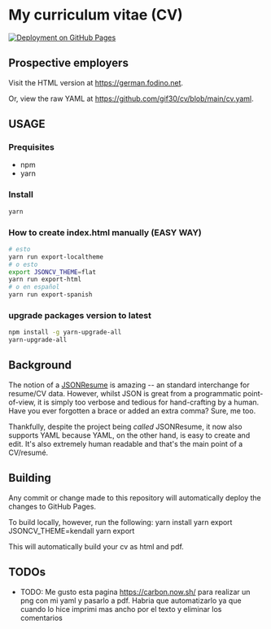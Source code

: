 # My curriculum vitae (CV)

[![Deployment on GitHub Pages](https://github.com/gif30/cv/workflows/Deploy-GitHubPages/badge.svg)](https://github.com/gif30/cv/actions?query=workflow%3ADeploy-GitHubPages)

## Prospective employers

Visit the HTML version at <https://german.fodino.net>.

Or, view the raw YAML at  <https://github.com/gif30/cv/blob/main/cv.yaml>.

## USAGE

### Prequisites

- npm
- yarn

### Install

```bash
yarn
```

### How to create index.html manually (EASY WAY)

``` bash
# esto
yarn run export-localtheme
# o esto
export JSONCV_THEME=flat
yarn run export-html
# o en español
yarn run export-spanish
```

### upgrade packages version to latest

``` bash
npm install -g yarn-upgrade-all
yarn-upgrade-all
```

## Background

The notion of a [JSONResume](https://jsonresume.org/) is amazing -- an standard
interchange for resume/CV data.  However, whilst JSON is great from a programmatic
point-of-view, it is simply too verbose and tedious for hand-crafting by a
human.  Have you ever forgotten a brace or added an extra comma?  Sure, me too.

Thankfully, despite the project being _called_ JSONResume, it now also
supports YAML because YAML, on the other hand, is easy to create and edit.
It's also extremely human readable and that's the main point of a
CV/resumé.

## Building

Any commit or change made to this repository will automatically deploy the
changes to GitHub Pages.

To build locally, however, run the following:
    yarn install
    yarn
    export JSONCV_THEME=kendall
    yarn export

This will automatically build your cv as html and pdf.

## TODOs

- TODO: Me gusto esta pagina <https://carbon.now.sh/> para realizar un png con mi yaml y pasarlo a pdf. Habria que automatizarlo ya que cuando lo hice imprimi mas ancho por el texto y eliminar los comentarios
